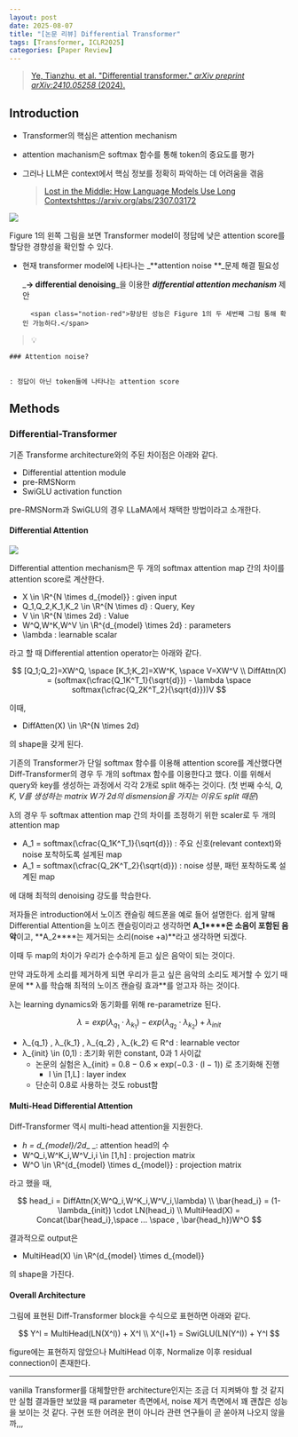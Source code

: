 ```yaml
---
layout: post
date: 2025-08-07
title: "[논문 리뷰] Differential Transformer"
tags: [Transformer, ICLR2025]
categories: [Paper Review]
---
```


> [Ye, Tianzhu, et al. "Differential transformer." ](https://arxiv.org/abs/2410.05258)[_arXiv preprint arXiv:2410.05258_](https://arxiv.org/abs/2410.05258)[ (2024).](https://arxiv.org/abs/2410.05258)



## Introduction

- Transformer의 핵심은 attention mechanism
- attention machanism은 softmax 함수를 통해 token의 중요도를 평가
- 그러나 LLM은 context에서 핵심 정보를 정확히 파악하는 데 어려움을 겪음

	> [Lost in the Middle: How Language Models Use Long Contextshttps://arxiv.org/abs/2307.03172](https://arxiv.org/abs/2307.03172)


![](https://prod-files-secure.s3.us-west-2.amazonaws.com/542b861c-36a8-4051-84e5-8804b6728dba/9083ea56-691a-4752-ae26-47f403431ac8/image.png?X-Amz-Algorithm=AWS4-HMAC-SHA256&X-Amz-Content-Sha256=UNSIGNED-PAYLOAD&X-Amz-Credential=ASIAZI2LB466ZPLWYJ67%2F20250929%2Fus-west-2%2Fs3%2Faws4_request&X-Amz-Date=20250929T200112Z&X-Amz-Expires=3600&X-Amz-Security-Token=IQoJb3JpZ2luX2VjEFAaCXVzLXdlc3QtMiJHMEUCIQCZqvmvrP60DLVbd2gO1P7tgTBRx0wl1ZbfjaPO4QQtKQIgdvEPAOyVFKJqIM4qOcMhtKCVrEfu6H2VSYhdH8p2pAMqiAQI2f%2F%2F%2F%2F%2F%2F%2F%2F%2F%2FARAAGgw2Mzc0MjMxODM4MDUiDAxTRdbj9gc%2BcpQSoCrcAzWTTa56hHE03YeV0L9qjuaAPcQ%2FF0c7iXQBlYt%2B%2FeCpH9qJgxkgfItzh7nsf1DtU1SD6WADh35rRn6X%2F8HZzc5aL5ryWk8uZDNoPvpjD4HujuzdbQIZAZupq3yoAu1QvTZLV77Ft0aePKa1EOW%2BbDqMqfvBoDavCJlTJgo4LYaDWrKHkOGZRZw7BeEXB2EhArMM7x1USKVMRRbjHSs0427A5omZKY6YUfQivQqQ0HOs%2Fi7HaOOBOJcdt4KDJXwwUAtK2NdAvvAfviHWF4r62N5VCVAzMfLAg0WJRmQ03H4OvNUZssrhsyRQkGMac8AZYPiHbomN9vO%2BWmTZlS%2BDiZ%2FTMZ8Mp3iurenmSLK5%2FlitdARud77yj02NLK4y2RnwkU0GjV%2FWi6vFCrCzlzwEY9DVS0hZuP%2FS8URzo%2BYo3GY6R2LProsbU0gSw6OPaUnA%2Fn91tBx9anx9XaiWSsaUVGRN7qhMfZK7jzRsR%2Fo8BrIe8bp7n2R7PrfG7hPQFhMdiZokdoIbYi37%2BPhep%2Fm0CWb1JwSThjdIoWwTnRaw%2F%2F1snZDIJe3oG8BjRqQXicUGLppS2rC3aG%2Fii7AAbN79pnizNVkGeJE2pvE%2FjaMf8%2BorLAgQQIIuwWiBzEIEMPrV6sYGOqUBn%2BO9SN0XNVyJosQryixpv%2BKW5uHK37RyPeM7ZIIALJ1bF7vySzOf2F%2FNM%2BY9A7qazcqwL7FuXpYFP4HTAvZimr1kGcIB5xqGYLGJkpWRS1%2FS7oEyP4xcA1PeO6f1GiuwehKFkAuCA72GsPcsA1kkgUImb5qPl%2BgI58Xj8iyY7N6NAkmqjQ%2FFIrNYx2vDnk9rysfmt0xZj16JMCM%2BH29NXihhuMSv&X-Amz-Signature=ccbfb31bc05511457657ba17646e8f00c4762878df10035b7251a30d1825e9ac&X-Amz-SignedHeaders=host&x-amz-checksum-mode=ENABLED&x-id=GetObject)


Figure 1의 왼쪽 그림을 보면 Transformer model이 정답에 낮은 attention score를 할당한 경향성을 확인할 수 있다.

- 현재 transformer model에 나타나는 _**attention noise **_문제 해결 필요성

	_**→ differential denoising**_을 이용한 _**differential attention mechanism**_ 제안


		<span class="notion-red">향상된 성능은 Figure 1의 두 세번째 그림 통해 확인 가능하다.</span>


> 💡 


	### Attention noise?


	: 정답이 아닌 token들에 나타나는 attention score



## Methods



### Differential-Transformer


기존 Transforme architecture와의 주된 차이점은 아래와 같다.

- Differential attention module
- pre-RMSNorm
- SwiGLU activation function

pre-RMSNorm과 SwiGLU의 경우 LLaMA에서 채택한 방법이라고 소개한다.



#### Differential Attention


![](https://prod-files-secure.s3.us-west-2.amazonaws.com/542b861c-36a8-4051-84e5-8804b6728dba/116d70b2-1963-4810-9167-f4c7d8a06e8f/image.png?X-Amz-Algorithm=AWS4-HMAC-SHA256&X-Amz-Content-Sha256=UNSIGNED-PAYLOAD&X-Amz-Credential=ASIAZI2LB466ZPLWYJ67%2F20250929%2Fus-west-2%2Fs3%2Faws4_request&X-Amz-Date=20250929T200112Z&X-Amz-Expires=3600&X-Amz-Security-Token=IQoJb3JpZ2luX2VjEFAaCXVzLXdlc3QtMiJHMEUCIQCZqvmvrP60DLVbd2gO1P7tgTBRx0wl1ZbfjaPO4QQtKQIgdvEPAOyVFKJqIM4qOcMhtKCVrEfu6H2VSYhdH8p2pAMqiAQI2f%2F%2F%2F%2F%2F%2F%2F%2F%2F%2FARAAGgw2Mzc0MjMxODM4MDUiDAxTRdbj9gc%2BcpQSoCrcAzWTTa56hHE03YeV0L9qjuaAPcQ%2FF0c7iXQBlYt%2B%2FeCpH9qJgxkgfItzh7nsf1DtU1SD6WADh35rRn6X%2F8HZzc5aL5ryWk8uZDNoPvpjD4HujuzdbQIZAZupq3yoAu1QvTZLV77Ft0aePKa1EOW%2BbDqMqfvBoDavCJlTJgo4LYaDWrKHkOGZRZw7BeEXB2EhArMM7x1USKVMRRbjHSs0427A5omZKY6YUfQivQqQ0HOs%2Fi7HaOOBOJcdt4KDJXwwUAtK2NdAvvAfviHWF4r62N5VCVAzMfLAg0WJRmQ03H4OvNUZssrhsyRQkGMac8AZYPiHbomN9vO%2BWmTZlS%2BDiZ%2FTMZ8Mp3iurenmSLK5%2FlitdARud77yj02NLK4y2RnwkU0GjV%2FWi6vFCrCzlzwEY9DVS0hZuP%2FS8URzo%2BYo3GY6R2LProsbU0gSw6OPaUnA%2Fn91tBx9anx9XaiWSsaUVGRN7qhMfZK7jzRsR%2Fo8BrIe8bp7n2R7PrfG7hPQFhMdiZokdoIbYi37%2BPhep%2Fm0CWb1JwSThjdIoWwTnRaw%2F%2F1snZDIJe3oG8BjRqQXicUGLppS2rC3aG%2Fii7AAbN79pnizNVkGeJE2pvE%2FjaMf8%2BorLAgQQIIuwWiBzEIEMPrV6sYGOqUBn%2BO9SN0XNVyJosQryixpv%2BKW5uHK37RyPeM7ZIIALJ1bF7vySzOf2F%2FNM%2BY9A7qazcqwL7FuXpYFP4HTAvZimr1kGcIB5xqGYLGJkpWRS1%2FS7oEyP4xcA1PeO6f1GiuwehKFkAuCA72GsPcsA1kkgUImb5qPl%2BgI58Xj8iyY7N6NAkmqjQ%2FFIrNYx2vDnk9rysfmt0xZj16JMCM%2BH29NXihhuMSv&X-Amz-Signature=80917b5dc7d1d0f80e1cd24ac3bdc125080fba4b943933c0bcb35694785b6196&X-Amz-SignedHeaders=host&x-amz-checksum-mode=ENABLED&x-id=GetObject)


Differential attention mechanism은 두 개의 softmax attention map 간의 차이를 attention score로 계산한다.

- X \in \R^{N \times d\_{model}} : given input
- Q\_1,Q\_2,K\_1,K\_2 \in \R^{N \times d} : Query, Key
- V \in \R^{N \times 2d} : Value
- W^Q,W^K,W^V \in \R^{d\_{model} \times 2d} : parameters
- \lambda : learnable scalar

라고 할 때 Differential attention operator는 아래와 같다.


$$
[Q_1;Q_2]=XW^Q, \space [K_1;K_2]=XW^K, \space V=XW^V \\
DiffAttn(X) = (softmax(\cfrac{Q_1K^T_1}{\sqrt{d}}) - \lambda \space softmax(\cfrac{Q_2K^T_2}{\sqrt{d}}))V
$$


이때,

- DiffAtten(X) \in \R^{N \times 2d}

의 shape을 갖게 된다.


기존의 Transformer가 단일 softmax 함수를 이용해 attention score를 계산했다면 Diff-Transformer의 경우 두 개의 softmax 함수를 이용한다고 했다. 이를 위해서 query와 key를 생성하는 과정에서 각각 2개로 split 해주는 것이다. <span class="notion-red">(첫 번째 수식, </span><span class="notion-red">_Q, K, V를 생성하는 matrix W가 2d의 dismension을 가지는 이유도 split 때문_</span><span class="notion-red">)</span>


 λ의 경우 두 softmax attention map 간의 차이를 조정하기 위한 scaler로 두 개의 attention map

- A\_1 = softmax(\cfrac{Q\_1K^T\_1}{\sqrt{d}}) : 주요 신호(relevant context)와 noise 포착하도록 설계된 map
- A\_1 = softmax(\cfrac{Q\_2K^T\_2}{\sqrt{d}}) : noise 성분, 패턴 포착하도록 설계된 map 

에 대해 최적의 denoising 강도를 학습한다.


저자들은 introduction에서 노이즈 캔슬링 헤드폰을 예로 들어 설명한다. 쉽게 말해 Differential Attention을 노이즈 캔슬링이라고 생각하면 **A\_1****은 소음이 포함된 음악**이고, **A\_2****는 제거되는 소리(noise +a)**라고 생각하면 되겠다. 


이때 두 map의 차이가 우리가 순수하게 듣고 싶은 음악이 되는 것이다. 


만약 과도하게 소리를 제거하게 되면 우리가 듣고 싶은 음악의 소리도 제거할 수 있기 때문에 ** λ를 학습해 최적의 노이즈 캔슬링 효과**를 얻고자 하는 것이다.


λ는 learning dynamics와 동기화를 위해 re-parametrize 된다.


$$
\lambda = exp(\lambda_{q_1} \cdot \lambda_{k_1}) - exp(\lambda_{q_2} \cdot \lambda_{k_2}) + \lambda_{init}
$$

- λ\_{q\_1} , λ\_{k\_1} , λ\_{q\_2} , λ\_{k\_2} ∈ R^d : learnable vector
- λ\_{init} \in (0,1) : 초기화 위한 constant, 0과 1 사이값
	- 논문의 실험은 λ\_{init} = 0.8 − 0.6 × exp(−0.3 · (l − 1)) 로 초기화해 진행
		- l \in [1,L] : layer index
	- 단순히 0.8로 사용하는 것도 robust함


#### **Multi-Head Differential Attention**


Diff-Transformer 역시 multi-head attention을 지원한다.

- _h = d\_{model}/2d__ _: attention head의 수
- W^Q\_i,W^K\_i,W^V\_i,i \in [1,h] : projection matrix
- W^O \in \R^{d\_{model} \times d\_{model}} : projection matrix

라고 했을 때,


$$
head_i = DiffAttn(X;W^Q_i,W^K_i,W^V_i,\lambda) \\
\bar{head_i} = (1-\lambda_{init}) \cdot LN(head_i) \\
MultiHead(X) = Concat(\bar{head_i},\space ... \space , \bar{head_h})W^O
$$


결과적으로 output은

- MultiHead(X) \in \R^{d\_{model} \times d\_{model}}

의 shape을 가진다.



#### Overall Architecture


그림에 표현된 Diff-Transformer block을 수식으로 표현하면 아래와 같다.


$$
Y^l = MultiHead(LN(X^l)) + X^l \\
X^{l+1} = SwiGLU(LN(Y^l)) + Y^l
$$


figure에는 표현하지 않았으나 MultiHead 이후, Normalize 이후 residual connection이 존재한다.


---


vanilla Transformer를 대체할만한 architecture인지는 조금 더 지켜봐야 할 것 같지만 실험 결과들만 보았을 때 parameter 측면에서, noise 제거 측면에서 꽤 괜찮은 성능을 보이는 것 같다. 구현 또한 어려운 편이 아니라 관련 연구들이 곧 쏟아져 나오지 않을까,,,

